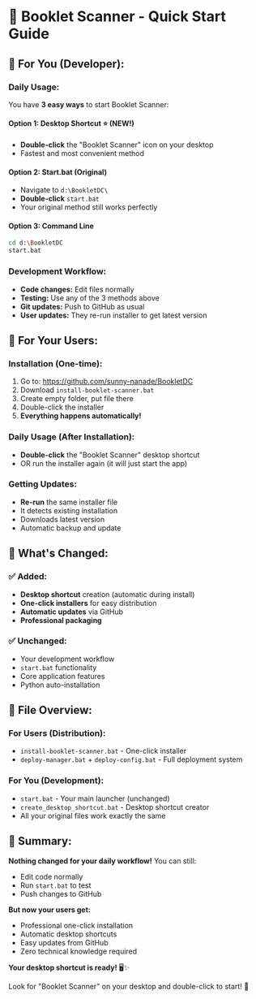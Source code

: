 # 🚀 Booklet Scanner - Quick Start Guide

## 🎯 **For You (Developer):**

### **Daily Usage:**
You have **3 easy ways** to start Booklet Scanner:

#### **Option 1: Desktop Shortcut** ⭐ (NEW!)
- **Double-click** the "Booklet Scanner" icon on your desktop
- Fastest and most convenient method

#### **Option 2: Start.bat** (Original)
- Navigate to `d:\BookletDC\`
- **Double-click** `start.bat`
- Your original method still works perfectly

#### **Option 3: Command Line**
```bash
cd d:\BookletDC
start.bat
```

### **Development Workflow:**
- **Code changes:** Edit files normally
- **Testing:** Use any of the 3 methods above
- **Git updates:** Push to GitHub as usual
- **User updates:** They re-run installer to get latest version

## 👥 **For Your Users:**

### **Installation (One-time):**
1. Go to: https://github.com/sunny-nanade/BookletDC
2. Download `install-booklet-scanner.bat`
3. Create empty folder, put file there
4. Double-click the installer
5. **Everything happens automatically!**

### **Daily Usage (After Installation):**
- **Double-click** the "Booklet Scanner" desktop shortcut
- OR run the installer again (it will just start the app)

### **Getting Updates:**
- **Re-run** the same installer file
- It detects existing installation
- Downloads latest version
- Automatic backup and update

## 🔄 **What's Changed:**

### **✅ Added:**
- **Desktop shortcut** creation (automatic during install)
- **One-click installers** for easy distribution
- **Automatic updates** via GitHub
- **Professional packaging**

### **✅ Unchanged:**
- Your development workflow
- `start.bat` functionality  
- Core application features
- Python auto-installation

## 📁 **File Overview:**

### **For Users (Distribution):**
- `install-booklet-scanner.bat` - One-click installer
- `deploy-manager.bat` + `deploy-config.bat` - Full deployment system

### **For You (Development):**
- `start.bat` - Your main launcher (unchanged)
- `create_desktop_shortcut.bat` - Desktop shortcut creator
- All your original files work exactly the same

## 🎉 **Summary:**

**Nothing changed for your daily workflow!** You can still:
- Edit code normally
- Run `start.bat` to test
- Push changes to GitHub

**But now your users get:**
- Professional one-click installation
- Automatic desktop shortcuts
- Easy updates from GitHub
- Zero technical knowledge required

**Your desktop shortcut is ready!** 🖥️✨

Look for "Booklet Scanner" on your desktop and double-click to start! 🚀
